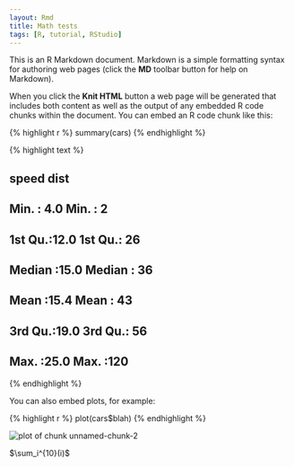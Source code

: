 ```yaml
---
layout: Rmd
title: Math tests
tags: [R, tutorial, RStudio]
---
```





This is an R Markdown document. Markdown is a simple formatting syntax for authoring web pages (click the **MD** toolbar button for help on Markdown).

When you click the **Knit HTML** button a web page will be generated that includes both content as well as the output of any embedded R code chunks within the document. You can embed an R code chunk like this:


{% highlight r %}
summary(cars)
{% endhighlight %}



{% highlight text %}
##      speed           dist    
##  Min.   : 4.0   Min.   :  2  
##  1st Qu.:12.0   1st Qu.: 26  
##  Median :15.0   Median : 36  
##  Mean   :15.4   Mean   : 43  
##  3rd Qu.:19.0   3rd Qu.: 56  
##  Max.   :25.0   Max.   :120
{% endhighlight %}


You can also embed plots, for example:


{% highlight r %}
plot(cars$blah)
{% endhighlight %}

![plot of chunk unnamed-chunk-2](images/Rplot-unnamed-chunk-2.png) 


$\sum_i^{10}(i)$
